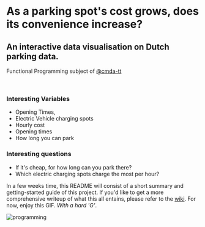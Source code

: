 # As a parking spot's cost grows, does its convenience increase?

## An interactive data visualisation on Dutch parking data.
Functional Programming subject of [@cmda-tt](https://github.com/cmda-tt)

<br>

### Interesting Variables
- Opening Times,
- Electric Vehicle charging spots
- Hourly cost
- Opening times
- How long you can park

### Interesting questions
- If it's cheap, for how long can you park there?
- Which electric charging spots charge the most per hour?

In a few weeks time, this README will consist of a short summary and getting-started guide of this project. If you'd like to get a more comprehensive writeup of what this all entains, please refer to the [wiki](https://github.com/didiercatz/functional-programming/wiki). For now, enjoy this GIF. _With a hard 'G'_.

<img src="https://media.giphy.com/media/Wsju5zAb5kcOfxJV9i/giphy.gif" alt="programming">
